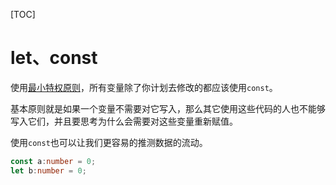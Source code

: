 [TOC]

# let、const
使用[最小特权原则](https://zh.wikipedia.org/wiki/%E6%9C%80%E5%B0%8F%E6%9D%83%E9%99%90%E5%8E%9F%E5%88%99)，所有变量除了你计划去修改的都应该使用`const`。
 
 基本原则就是如果一个变量不需要对它写入，那么其它使用这些代码的人也不能够写入它们，并且要思考为什么会需要对这些变量重新赋值。 
 
 使用`const`也可以让我们更容易的推测数据的流动。
```ts
const a:number = 0;
let b:number = 0;
```
